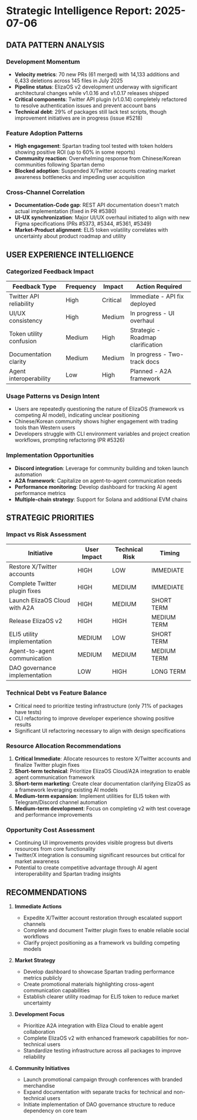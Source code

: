 # Strategic Intelligence Report: 2025-07-06

## DATA PATTERN ANALYSIS

### Development Momentum
* **Velocity metrics**: 70 new PRs (61 merged) with 14,133 additions and 6,433 deletions across 145 files in July 2025
* **Pipeline status**: ElizaOS v2 development underway with significant architectural changes while v1.0.16 and v1.0.17 releases shipped
* **Critical components**: Twitter API plugin (v1.0.14) completely refactored to resolve authentication issues and prevent account bans
* **Technical debt**: 29% of packages still lack test scripts, though improvement initiatives are in progress (issue #5218)

### Feature Adoption Patterns
* **High engagement**: Spartan trading tool tested with token holders showing positive ROI (up to 60% in some reports)
* **Community reaction**: Overwhelming response from Chinese/Korean communities following Spartan demo
* **Blocked adoption**: Suspended X/Twitter accounts creating market awareness bottlenecks and impeding user acquisition

### Cross-Channel Correlation
* **Documentation-Code gap**: REST API documentation doesn't match actual implementation (fixed in PR #5380)
* **UI-UX synchronization**: Major UI/UX overhaul initiated to align with new Figma specifications (PRs #5373, #5344, #5361, #5349)
* **Market-Product alignment**: ELI5 token volatility correlates with uncertainty about product roadmap and utility

## USER EXPERIENCE INTELLIGENCE

### Categorized Feedback Impact
| Feedback Type | Frequency | Impact | Action Required |
|---------------|-----------|--------|----------------|
| Twitter API reliability | High | Critical | Immediate - API fix deployed |
| UI/UX consistency | High | Medium | In progress - UI overhaul |
| Token utility confusion | Medium | High | Strategic - Roadmap clarification |
| Documentation clarity | Medium | Medium | In progress - Two-track docs |
| Agent interoperability | Low | High | Planned - A2A framework |

### Usage Patterns vs Design Intent
* Users are repeatedly questioning the nature of ElizaOS (framework vs competing AI model), indicating unclear positioning
* Chinese/Korean community shows higher engagement with trading tools than Western users
* Developers struggle with CLI environment variables and project creation workflows, prompting refactoring (PR #5326)

### Implementation Opportunities
* **Discord integration**: Leverage for community building and token launch automation
* **A2A framework**: Capitalize on agent-to-agent communication needs
* **Performance monitoring**: Develop dashboard for tracking AI agent performance metrics
* **Multiple-chain strategy**: Support for Solana and additional EVM chains

## STRATEGIC PRIORITIES

### Impact vs Risk Assessment
| Initiative | User Impact | Technical Risk | Timing |
|------------|-------------|----------------|--------|
| Restore X/Twitter accounts | HIGH | LOW | IMMEDIATE |
| Complete Twitter plugin fixes | HIGH | MEDIUM | IMMEDIATE |
| Launch ElizaOS Cloud with A2A | HIGH | MEDIUM | SHORT TERM |
| Release ElizaOS v2 | HIGH | HIGH | MEDIUM TERM |
| ELI5 utility implementation | MEDIUM | LOW | SHORT TERM |
| Agent-to-agent communication | MEDIUM | MEDIUM | MEDIUM TERM |
| DAO governance implementation | LOW | HIGH | LONG TERM |

### Technical Debt vs Feature Balance
* Critical need to prioritize testing infrastructure (only 71% of packages have tests)
* CLI refactoring to improve developer experience showing positive results
* Significant UI refactoring necessary to align with design specifications

### Resource Allocation Recommendations
1. **Critical Immediate**: Allocate resources to restore X/Twitter accounts and finalize Twitter plugin fixes
2. **Short-term technical**: Prioritize ElizaOS Cloud/A2A integration to enable agent communication framework
3. **Short-term marketing**: Create clear documentation clarifying ElizaOS as a framework leveraging existing AI models
4. **Medium-term expansion**: Implement utilities for ELI5 token with Telegram/Discord channel automation
5. **Medium-term development**: Focus on completing v2 with test coverage and performance improvements

### Opportunity Cost Assessment
* Continuing UI improvements provides visible progress but diverts resources from core functionality
* Twitter/X integration is consuming significant resources but critical for market awareness
* Potential to create competitive advantage through AI agent interoperability and Spartan trading insights

## RECOMMENDATIONS

1. **Immediate Actions**
   - Expedite X/Twitter account restoration through escalated support channels
   - Complete and document Twitter plugin fixes to enable reliable social workflows
   - Clarify project positioning as a framework vs building competing models

2. **Market Strategy**
   - Develop dashboard to showcase Spartan trading performance metrics publicly
   - Create promotional materials highlighting cross-agent communication capabilities
   - Establish clearer utility roadmap for ELI5 token to reduce market uncertainty

3. **Development Focus**
   - Prioritize A2A integration with Eliza Cloud to enable agent collaboration
   - Complete ElizaOS v2 with enhanced framework capabilities for non-technical users
   - Standardize testing infrastructure across all packages to improve reliability

4. **Community Initiatives**
   - Launch promotional campaign through conferences with branded merchandise
   - Expand documentation with separate tracks for technical and non-technical users
   - Initiate implementation of DAO governance structure to reduce dependency on core team